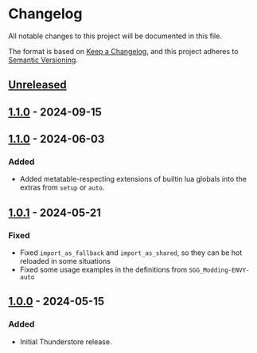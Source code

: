 # Changelog

All notable changes to this project will be documented in this file.

The format is based on [Keep a Changelog](https://keepachangelog.com/en/1.1.0/),
and this project adheres to [Semantic Versioning](https://semver.org/spec/v2.0.0.html).

## [Unreleased]

## [1.1.0] - 2024-09-15

## [1.1.0] - 2024-06-03

### Added

- Added metatable-respecting extensions of builtin lua globals into the extras from `setup` or `auto`.

## [1.0.1] - 2024-05-21

### Fixed

- Fixed `import_as_fallback` and `import_as_shared`, so they can be hot reloaded in some situations
- Fixed some usage examples in the definitions from `SGG_Modding-ENVY-auto`

## [1.0.0] - 2024-05-15

### Added

- Initial Thunderstore release.

[unreleased]: https://github.com/AndreLouisIssa/RoRR-ENVY/compare/1.1.0...HEAD
[1.1.0]: https://github.com/AndreLouisIssa/RoRR-ENVY/compare/1.1.0...1.1.0
[1.1.0]: https://github.com/SGG-Modding/ENVY/compare/1.0.1...1.1.0
[1.0.1]: https://github.com/SGG-Modding/ENVY/compare/1.0.0...1.0.1
[1.0.0]: https://github.com/SGG-Modding/ENVY/compare/6da071b5c4c8bb4458ed7ea5cb23e7f83d332911...1.0.0
